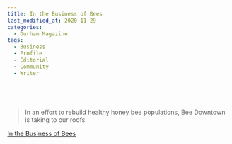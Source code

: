 ```yaml
---
title: In the Business of Bees
last_modified_at: 2020-11-29
categories:
  - Durham Magazine
tags:
  - Business
  - Profile
  - Editorial 
  - Community
  - Writer



---
```


> In an effort to rebuild healthy honey bee populations, Bee Downtown is taking to our roofs

[In the Business of Bees](https://issuu.com/shannonmedia/docs/dma_94ad3024a5d2ec/34)
